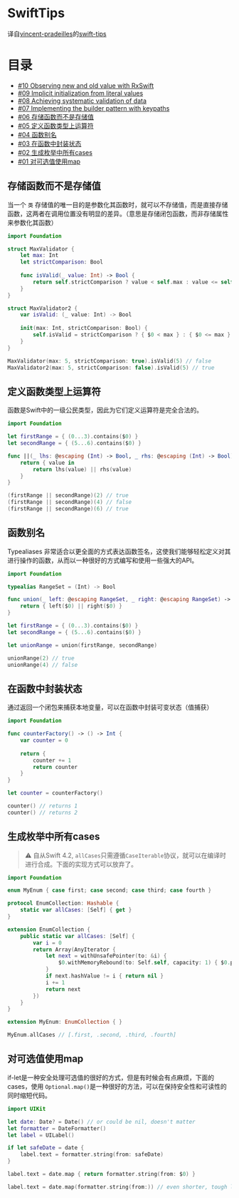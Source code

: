 # SwiftTips

译自[vincent-pradeilles](https://github.com/vincent-pradeilles)的[swift-tips](https://github.com/vincent-pradeilles/swift-tips)

# 目录


* [#10 Observing new and old value with RxSwift](#observing-new-and-old-value-with-rxswift)
* [#09 Implicit initialization from literal values](#implicit-initialization-from-literal-values)
* [#08 Achieving systematic validation of data](#achieving-systematic-validation-of-data)
* [#07 Implementing the builder pattern with keypaths](#implementing-the-builder-pattern-with-keypaths)
* [#06 存储函数而不是存储值](#存储函数而不是存储值)
* [#05 定义函数类型上运算符](#定义函数类型上运算符)
* [#04 函数别名](#函数别名)
* [#03 在函数中封装状态](#在函数中封装状态)
* [#02 生成枚举中所有cases](#生成枚举中所有cases)
* [#01 对可选值使用map](#对可选值使用map)

## 存储函数而不是存储值
当一个 `类` 存储值的唯一目的是参数化其函数时，就可以不存储值，而是直接存储函数，这两者在调用位置没有明显的差异。（意思是存储闭包函数，而非存储属性来参数化其函数）

```swift
import Foundation

struct MaxValidator {
    let max: Int
    let strictComparison: Bool
    
    func isValid(_ value: Int) -> Bool {
        return self.strictComparison ? value < self.max : value <= self.max
    }
}

struct MaxValidator2 {
    var isValid: (_ value: Int) -> Bool
    
    init(max: Int, strictComparison: Bool) {
        self.isValid = strictComparison ? { $0 < max } : { $0 <= max }
    }
}

MaxValidator(max: 5, strictComparison: true).isValid(5) // false
MaxValidator2(max: 5, strictComparison: false).isValid(5) // true
```


## 定义函数类型上运算符
函数是Swift中的一级公民类型，因此为它们定义运算符是完全合法的。

```swift
import Foundation

let firstRange = { (0...3).contains($0) }
let secondRange = { (5...6).contains($0) }

func ||(_ lhs: @escaping (Int) -> Bool, _ rhs: @escaping (Int) -> Bool) -> (Int) -> Bool {
    return { value in
        return lhs(value) || rhs(value)
    }
}

(firstRange || secondRange)(2) // true
(firstRange || secondRange)(4) // false
(firstRange || secondRange)(6) // true
```

## 函数别名
Typealiases 非常适合以更全面的方式表达函数签名，这使我们能够轻松定义对其进行操作的函数，从而以一种很好的方式编写和使用一些强大的API。
```swift
import Foundation

typealias RangeSet = (Int) -> Bool

func union(_ left: @escaping RangeSet, _ right: @escaping RangeSet) -> RangeSet {
    return { left($0) || right($0) }
}

let firstRange = { (0...3).contains($0) }
let secondRange = { (5...6).contains($0) }

let unionRange = union(firstRange, secondRange)

unionRange(2) // true
unionRange(4) // false
```

## 在函数中封装状态

通过返回一个闭包来捕获本地变量，可以在函数中封装可变状态（值捕获）

```swift
import Foundation

func counterFactory() -> () -> Int {
    var counter = 0
    
    return {
        counter += 1
        return counter
    }
}

let counter = counterFactory()

counter() // returns 1
counter() // returns 2
```

## 生成枚举中所有cases
> ⚠️ 自从Swift 4.2, `allCases`只需遵循`CaseIterable`协议，就可以在编译时进行合成。下面的实现方式可以放弃了。

```swift
import Foundation

enum MyEnum { case first; case second; case third; case fourth }

protocol EnumCollection: Hashable {
    static var allCases: [Self] { get }
}

extension EnumCollection {
    public static var allCases: [Self] {
        var i = 0
        return Array(AnyIterator {
            let next = withUnsafePointer(to: &i) {
                $0.withMemoryRebound(to: Self.self, capacity: 1) { $0.pointee }
            }
            if next.hashValue != i { return nil }
            i += 1
            return next
        })
    }
}

extension MyEnum: EnumCollection { }

MyEnum.allCases // [.first, .second, .third, .fourth]
```


## 对可选值使用map

if-let是一种安全处理可选值的很好的方式，但是有时候会有点麻烦，下面的cases，使用 `Optional.map()`是一种很好的方法，可以在保持安全性和可读性的同时缩短代码。
```swift
import UIKit

let date: Date? = Date() // or could be nil, doesn't matter
let formatter = DateFormatter()
let label = UILabel()

if let safeDate = date {
    label.text = formatter.string(from: safeDate)
}

label.text = date.map { return formatter.string(from: $0) }

label.text = date.map(formatter.string(from:)) // even shorter, tough less readable
```
